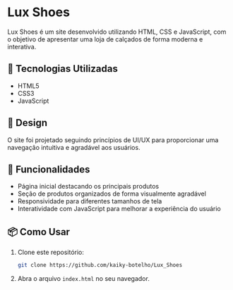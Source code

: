 # Lux Shoes

Lux Shoes é um site desenvolvido utilizando HTML, CSS e JavaScript, com o objetivo de apresentar uma loja de calçados de forma moderna e interativa.

## 📌 Tecnologias Utilizadas

- HTML5
- CSS3
- JavaScript

## 🎨 Design

O site foi projetado seguindo princípios de UI/UX para proporcionar uma navegação intuitiva e agradável aos usuários.

## 🚀 Funcionalidades

- Página inicial destacando os principais produtos
- Seção de produtos organizados de forma visualmente agradável
- Responsividade para diferentes tamanhos de tela
- Interatividade com JavaScript para melhorar a experiência do usuário

## 📦 Como Usar

1. Clone este repositório:
   ```bash
   git clone https://github.com/kaiky-botelho/Lux_Shoes
   ```
2. Abra o arquivo `index.html` no seu navegador.

